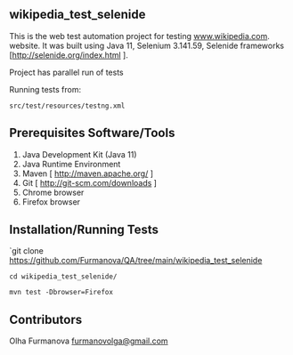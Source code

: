 ## wikipedia_test_selenide

This is the web test automation project for testing www.wikipedia.com. website. It was built using Java 11, Selenium 3.141.59, Selenide frameworks [http://selenide.org/index.html ].

Project has parallel run of tests
  
Running tests from:

`src/test/resources/testng.xml`

## Prerequisites Software/Tools

1. Java Development Kit (Java 11)
2. Java Runtime Environment
3. Maven [ http://maven.apache.org/ ]
4. Git [ http://git-scm.com/downloads ]
5. Chrome browser
6. Firefox browser

## Installation/Running Tests

`git clone https://github.com/Furmanova/QA/tree/main/wikipedia_test_selenide

`cd wikipedia_test_selenide/`

`mvn test -Dbrowser=Firefox`



## Contributors

Olha Furmanova furmanovolga@gmail.com

